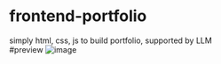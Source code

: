# frontend-portfolio
simply html, css, js to build portfolio, supported by LLM </br>
#preview
![image](https://github.com/user-attachments/assets/61dd97fa-6909-4c5f-a6bb-c1a0338c89b4)
